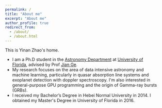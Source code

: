 ```yaml
---
permalink: /
title: "About me"
excerpt: "About me"
author_profile: true
redirect_from: 
  - /about/
  - /about.html
---
```


This is Yinan Zhao's home.

* I am a Ph.D student in the [Astronomy Department](https://astro.ufl.edu/) at [University of Florida](https://www.ufl.edu/), advised by Prof [Jian Ge](https://www.astro.ufl.edu/~jge/).
* My research focuses on the area of data intensive astronomy and machine learning, particularly in quasar absorption line systems and exoplanet detection with doppler spectroscopy. I'm also interested in general-purpose GPU programming and the origin of Gamma-ray bursts (GRBs).
* I received my Bachelor’s Degree in Hebei Normal University in 2014. I obtained my Master's Degree in University of Florida in 2016.




